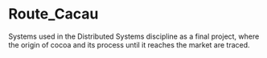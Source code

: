 # Route_Cacau
Systems used in the Distributed Systems discipline as a final project, where the origin of cocoa and its process until it reaches the market are traced.
